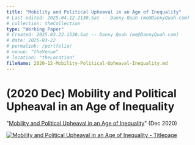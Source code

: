 ```yaml
---
title: "Mobility and Political Upheaval in an Age of Inequality"
# Last-edited: 2025.04.12.2130.Sat -- Danny Quah (me@DannyQuah.com)
# collection: theCollection
type: "Working Paper"
# Created: 2025.03.22.1530.Sat -- Danny Quah (me@DannyQuah.com)
# date: 2025-03-22
# permalink: /portfolio/
# venue: "theVenue"
# location: "theLocation"
fileName: 2020-12-Mobility-Political-Upheaval-Inequality.md
---
```

# (2020 Dec) Mobility and Political Upheaval in an Age of Inequality
"<a href="https://DannyQuah.github.io/Storage/2020.12-Danny.Quah-Mobility-Political-Upheaval-Inequality.pdf">Mobility and Political Upheaval in an Age of Inequality</a>" (Dec 2020)

[<img src="https://DannyQuah.github.io/Storage/2020.12-Danny.Quah-Mobility-Political-Upheaval-Inequality-titlepage.png" alt = "Mobility and Political Upheaval in an Age of Inequality - Titlepage" />](https://DannyQuah.github.io/Storage/2020.12-Danny.Quah-Mobility-Political-Upheaval-Inequality.pdf)

<!---
   Invisible section // 2020-12-Mobility-Political-Upheaval-Inequality.md
-->

